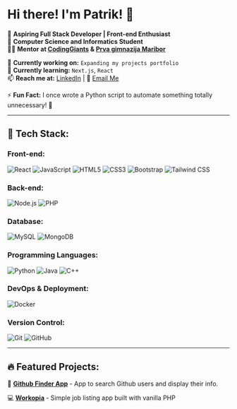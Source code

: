 # Hi there! I'm Patrik! 👋

🚀 **Aspiring Full Stack Developer | Front-end Enthusiast**  
🏫 **Computer Science and Informatics Student**  
👨‍🏫 **Mentor at [CodingGiants](https://www.codinggiants.com/) & [Prva gimnazija Maribor](https://www.prva-gimnazija.si/)**

🔭 **Currently working on:** `Expanding my projects portfolio`  
🌱 **Currently learning:** `Next.js`, `React`  
📫 **Reach me at:** [LinkedIn](https://www.linkedin.com/in/patrik-martinec-244992323/) | 📧 [Email Me](mailto:patrik.martinec1@gmail.com)

⚡ **Fun Fact:** I once wrote a Python script to automate something totally unnecessary! 🐍

---

## 🚀 Tech Stack:

### Front-end:

![React](https://img.shields.io/badge/React-20232A?logo=react&logoColor=61DAFB)
![JavaScript](https://img.shields.io/badge/JavaScript-F7DF1E?logo=javascript&logoColor=black)
![HTML5](https://img.shields.io/badge/HTML5-E34F26?logo=html5&logoColor=white)
![CSS3](https://img.shields.io/badge/CSS3-1572B6?logo=css3&logoColor=white)
![Bootstrap](https://img.shields.io/badge/Bootstrap-7952B3?logo=bootstrap&logoColor=white)
![Tailwind CSS](https://img.shields.io/badge/TailwindCSS-06B6D4?logo=tailwindcss&logoColor=white)

### Back-end:

![Node.js](https://img.shields.io/badge/Node.js-43853D?logo=node.js&logoColor=white)
![PHP](https://img.shields.io/badge/PHP-777BB4?logo=php&logoColor=white)

### Database:

![MySQL](https://img.shields.io/badge/MySQL-4479A1?logo=mysql&logoColor=white)
![MongoDB](https://img.shields.io/badge/MongoDB-47A248?logo=mongodb&logoColor=white)

### Programming Languages:

![Python](https://img.shields.io/badge/Python-3776AB?logo=python&logoColor=white)
![Java](https://img.shields.io/badge/Java-007396?logo=java&logoColor=white)
![C++](https://img.shields.io/badge/C++-00599C?logo=cplusplus&logoColor=white)

### DevOps & Deployment:

![Docker](https://img.shields.io/badge/Docker-2496ED?logo=docker&logoColor=white)

### Version Control:

![Git](https://img.shields.io/badge/Git-F05032?logo=git&logoColor=white)
![GitHub](https://img.shields.io/badge/GitHub-181717?logo=github&logoColor=white)

---

## 🔥 Featured Projects:

🚀 [**Github Finder App**](https://github.com/yourusername/project-name) - App to search Github users and display their info.

💻 [**Workopia**](https://github.com/patrikmartinec23/workopia-php) - Simple job listing app built with vanilla PHP
